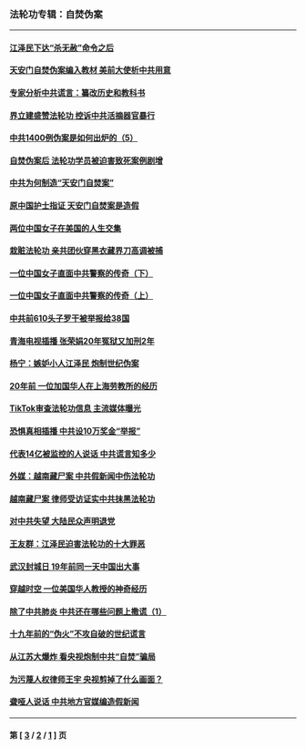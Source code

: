### 法轮功专辑：自焚伪案
---
#### [江泽民下达“杀无赦”命令之后](../../pages/nf5562/n13878084.md?12100430) 
#### [天安门自焚伪案编入教材 美前大使析中共用意](../../pages/nf5562/n13791932.md?12100430) 
#### [专家分析中共谎言：纂改历史和教科书](../../pages/nf5562/n13781542.md?12100430) 
#### [界立建盛赞法轮功 控诉中共活摘器官暴行](../../pages/nf5562/n13781971.md?12100430) 
#### [中共1400例伪案是如何出炉的（5）](../../pages/nf5562/n13226831.md?12100430) 
#### [自焚伪案后 法轮功学员被迫害致死案例剧增](../../pages/nf5562/n13190600.md?12100430) 
#### [中共为何制造“天安门自焚案”](../../pages/nf5562/n13183270.md?12100430) 
#### [原中国护士指证 天安门自焚案是造假](../../pages/nf5562/n13172289.md?12100430) 
#### [两位中国女子在美国的人生交集](../../pages/nf5562/n13156138.md?12100430) 
#### [栽赃法轮功 亲共团伙穿黑衣藏界刀高调被捕](../../pages/nf5562/n13073780.md?12100430) 
#### [一位中国女子直面中共警察的传奇（下）](../../pages/nf5562/n12989706.md?12100430) 
#### [一位中国女子直面中共警察的传奇（上）](../../pages/nf5562/n12985072.md?12100430) 
#### [中共前610头子罗干被举报给38国](../../pages/nf5562/n12975419.md?12100430) 
#### [青海电视插播 张荣娟20年冤狱又加刑2年](../../pages/nf5562/n12738166.md?12100430) 
#### [杨宁：嫉妒小人江泽民 炮制世纪伪案](../../pages/nf5562/n12724108.md?12100430) 
#### [20年前 一位加国华人在上海劳教所的经历](../../pages/nf5562/n12707932.md?12100430) 
#### [TikTok审查法轮功信息 主流媒体曝光](../../pages/nf5562/n12362336.md?12100430) 
#### [恐惧真相插播 中共设10万奖金“举报”](../../pages/nf5562/n12306396.md?12100430) 
#### [代表14亿被监控的人说话 中共谎言知多少](../../pages/nf5562/n12297484.md?12100430) 
#### [外媒：越南藏尸案 中共假新闻中伤法轮功](../../pages/nf5562/n12264411.md?12100430) 
#### [越南藏尸案 律师受访证实中共抹黑法轮功](../../pages/nf5562/n12261878.md?12100430) 
#### [对中共失望 大陆民众声明退党](../../pages/nf5562/n12187315.md?12100430) 
#### [王友群：江泽民迫害法轮功的十大罪恶](../../pages/nf5562/n12169074.md?12100430) 
#### [武汉封城日 19年前同一天中国出大事](../../pages/nf5562/n12150901.md?12100430) 
#### [穿越时空  一位美国华人教授的神奇经历](../../pages/nf5562/n12097460.md?12100430) 
#### [除了中共肺炎 中共还在哪些问题上撒谎（1）](../../pages/nf5562/n11955770.md?12100430) 
#### [十九年前的“伪火”不攻自破的世纪谎言](../../pages/nf5562/n11813238.md?12100430) 
#### [从江苏大爆炸 看央视炮制中共“自焚”骗局](../../pages/nf5562/n11140275.md?12100430) 
#### [为污蔑人权律师王宇 央视剪掉了什么画面？](../../pages/nf5562/n11130142.md?12100430) 
#### [聋哑人说话 中共地方官媒编造假新闻](../../pages/nf5562/n11006067.md?12100430) 

---
#### 第 [ [3](./3.md?12100430) / [2](./2.md?12100430) / [1](./1.md?12100430) ] 页
